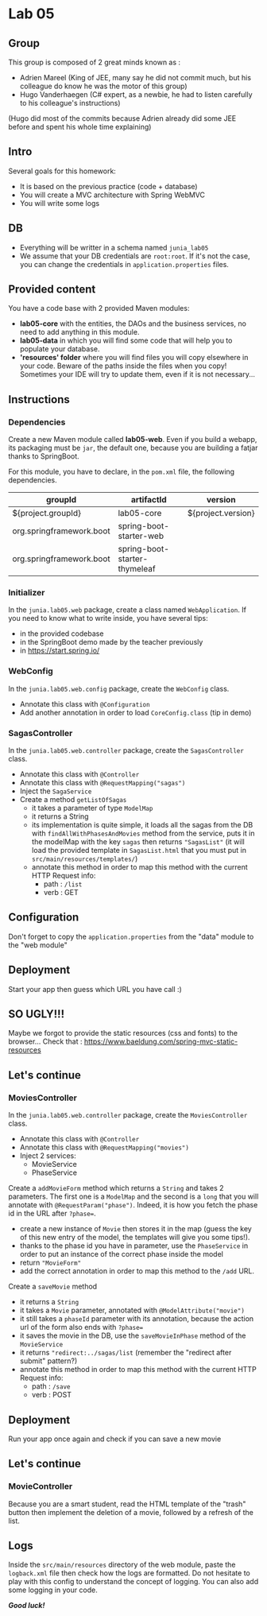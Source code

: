 # Lab 05

## Group
This group is composed of 2 great minds known as :
* Adrien Mareel (King of JEE, many say he did not commit much, but his colleague do know he was the motor of this group) 
* Hugo Vanderhaegen (C# expert, as a newbie, he had to listen carefully to his colleague's instructions)
  
(Hugo did most of the commits because Adrien already did some JEE before and spent his whole time explaining)
  
## Intro
Several goals for this homework:
* It is based on the previous practice (code + database)
* You will create a MVC architecture with Spring WebMVC
* You will write some logs

## DB
* Everything will be writter in a schema named `junia_lab05`
* We assume that your DB credentials are `root:root`. If it's not the case, you can change the credentials in `application.properties` files.

## Provided content

You have a code base with 2 provided Maven modules:
* **lab05-core** with the entities, the DAOs and the business services, no need to add anything in this module.
* **lab05-data** in which you will find some code that will help you to populate your database.
* **'resources' folder** where you will find files you will copy elsewhere in your code. Beware of the paths inside the files when you copy! Sometimes your IDE will try to update them, even if it is not necessary...

## Instructions
### Dependencies
Create a new Maven module called **lab05-web**. Even if you build a webapp, its packaging must be `jar`, the default one, because you are building a fatjar thanks to SpringBoot.

For this module, you have to declare, in the `pom.xml` file, the following dependencies.

| groupId                  | artifactId                    | version            | 
|--------------------------|-------------------------------|--------------------|
| ${project.groupId}       | lab05-core                    | ${project.version} |
| org.springframework.boot | spring-boot-starter-web       |              | 
| org.springframework.boot | spring-boot-starter-thymeleaf |              | 



### Initializer
In the `junia.lab05.web` package, create a class named `WebApplication`. If you need to know what to write inside, you have several tips:
- in the provided codebase
- in the SpringBoot demo made by the teacher previously
- in https://start.spring.io/ 

### WebConfig
In the `junia.lab05.web.config` package, create the `WebConfig` class.
- Annotate this class with `@Configuration`
- Add another annotation in order to load `CoreConfig.class` (tip in demo)


### SagasController
In the `junia.lab05.web.controller` package, create the `SagasController` class.
- Annotate this class with `@Controller`
- Annotate this class with `@RequestMapping("sagas")`
- Inject the `SagaService`
- Create a method `getListOfSagas`
    - it takes a parameter of type `ModelMap`
    - it returns a String
    - its implementation is quite simple, it loads all the sagas from the DB with `findAllWithPhasesAndMovies` method from the service, puts it in the modelMap with the key `sagas` then returns `"SagasList"` (it will load the provided template in `SagasList.html` that you must put in `src/main/resources/templates/`)
    - annotate this method in order to map this method with the current HTTP Request info:
        - path : `/list`
        - verb : GET

## Configuration
Don't forget to copy the `application.properties` from the "data" module to the "web module"

## Deployment
Start your app then guess which URL you have call :)

## SO UGLY!!!
Maybe we forgot to provide the static resources (css and fonts) to the browser... Check that : https://www.baeldung.com/spring-mvc-static-resources

## Let's continue
### MoviesController

In the `junia.lab05.web.controller` package, create the `MoviesController` class.
- Annotate this class with `@Controller`
- Annotate this class with `@RequestMapping("movies")`
- Inject 2 services:
  - MovieService
  - PhaseService

Create a `addMovieForm` method which returns a `String` and takes 2 parameters. The first one is a `ModelMap` and the second is a `long` that you will annotate with `@RequestParam("phase")`. Indeed, it is how you fetch the phase id in the URL after `?phase=`.
- create a new instance of `Movie` then stores it in the map (guess the key of this new entry of the model, the templates will give you some tips!).
- thanks to the phase id you have in parameter, use the `PhaseService` in order to put an instance of the correct phase inside the model
- return `"MovieForm"`
- add the correct annotation in order to map this method to the `/add` URL.

Create a `saveMovie` method
- it returns a `String`
- it takes a `Movie` parameter, annotated with `@ModelAttribute("movie")`
- it still takes a `phaseId` parameter with its annotation, because the action url of the form also ends with `?phase=`
- it saves the movie in the DB, use the `saveMovieInPhase` method of the `MovieService`
- it returns `"redirect:../sagas/list` (remember the "redirect after submit" pattern?)
- annotate this method in order to map this method with the current HTTP Request info:
  - path : `/save`
  - verb : POST



## Deployment
Run your app once again and check if you can save a new movie

## Let's continue
### MovieController
Because you are a smart student, read the HTML template of the "trash" button then implement the deletion of a movie, followed by a refresh of the list.

## Logs
Inside the `src/main/resources` directory of the web module, paste the `logback.xml` file then check how the logs are formatted. Do not hesitate to play with this config to understand the concept of logging. You can also add some logging in your code.


***Good luck!***

